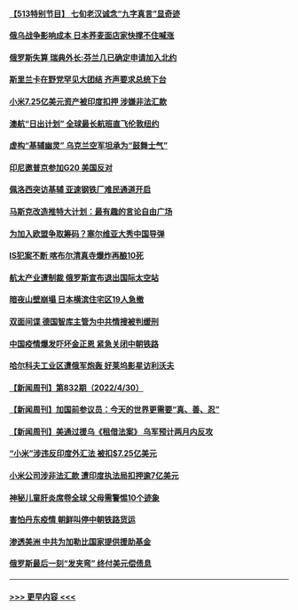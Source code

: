 #### [【513特别节目】 七旬老汉诚念“九字真言”显奇迹](../pages/prog202/a103414981.md?t=05021701) 
#### [俄乌战争影响成本 日本荞麦面店家快撑不住喊涨](../pages/prog202/a103415422.md?t=05021701) 
#### [俄罗斯失算 瑞典外长:芬兰几已确定申请加入北约](../pages/prog202/a103415407.md?t=05021701) 
#### [斯里兰卡在野党罕见大团结 齐声要求总统下台](../pages/prog202/a103415380.md?t=05021701) 
#### [小米7.25亿美元资产被印度扣押 涉嫌非法汇款](../pages/prog202/a103415323.md?t=05021701) 
#### [澳航“日出计划” 全球最长航班直飞伦敦纽约](../pages/prog202/a103415368.md?t=05021701) 
#### [虚构“基辅幽灵” 乌克兰空军坦承为“鼓舞士气”](../pages/prog202/a103415356.md?t=05021701) 
#### [印尼邀普京参加G20 美国反对](../pages/prog202/a103415140.md?t=05021701) 
#### [佩洛西突访基辅 亚速钢铁厂难民通道开启](../pages/prog202/a103415163.md?t=05021701) 
#### [马斯克改造推特大计划：最有趣的言论自由广场](../pages/prog202/a103415194.md?t=05021701) 
#### [为加入欧盟争取筹码？塞尔维亚大秀中国导弹](../pages/prog202/a103415181.md?t=05021701) 
#### [IS犯案不断 喀布尔清真寺爆炸再酿10死](../pages/prog202/a103414865.md?t=05021701) 
#### [航太产业遭制裁 俄罗斯宣布退出国际太空站](../pages/prog202/a103414858.md?t=05021701) 
#### [暗夜山壁崩塌 日本横滨住宅区19人急撤](../pages/prog202/a103414853.md?t=05021701) 
#### [双面间谍 德国智库主管为中共情搜被判缓刑](../pages/prog202/a103414834.md?t=05021701) 
#### [中国疫情爆发吓坏金正恩 紧急关闭中朝铁路](../pages/prog202/a103414766.md?t=05021701) 
#### [哈尔科夫工业区遭俄军炮轰 好莱坞影星访利沃夫](../pages/prog202/a103414576.md?t=05021701) 
#### [【新闻周刊】第832期（2022/4/30）](../pages/prog202/a103414675.md?t=05021701) 
#### [【新闻周刊】加国前参议员：今天的世界更需要“真、善、忍”](../pages/prog202/a103413746.md?t=05021701) 
#### [【新闻周刊】美通过援乌《租借法案》 乌军预计两月内反攻](../pages/prog202/a103414666.md?t=05021701) 
#### [“小米”涉违反印度外汇法 被扣$7.25亿美元](../pages/prog202/a103414550.md?t=05021701) 
#### [小米公司涉非法汇款 遭印度执法局扣押逾7亿美元](../pages/prog202/a103414520.md?t=05021701) 
#### [神秘儿童肝炎席卷全球 父母需警惕10个迹象](../pages/prog202/a103414241.md?t=05021701) 
#### [害怕丹东疫情 朝鲜叫停中朝铁路货运](../pages/prog202/a103414232.md?t=05021701) 
#### [渗透美洲 中共为加勒比国家提供援助基金](../pages/prog202/a103414227.md?t=05021701) 
#### [俄罗斯最后一刻“发夹弯”  终付美元偿债息](../pages/prog202/a103414159.md?t=05021701) 

----
#### [ >>> 更早内容 <<< ](../indexes/prog202-earlier.md)

